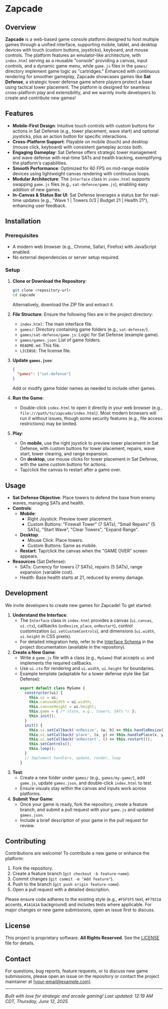 # Zapcade

## Overview
**Zapcade** is a web-based game console platform designed to host multiple games through a unified interface, supporting mobile, tablet, and desktop devices with touch (custom buttons, joysticks), keyboard, and mouse controls. The platform features an emulator-like architecture, with `index.html` serving as a reusable "console" providing a canvas, input controls, and a dynamic game menu, while `game.js` files in the `games/` directory implement game logic as "cartridges." Enhanced with continuous rendering for smoother gameplay, Zapcade showcases games like **Sat Defense**, a strategic tower defense game where players protect a base using tactical tower placement. The platform is designed for seamless cross-platform play and extensibility, and we warmly invite developers to create and contribute new games!

## Features
- **Mobile-First Design**: Intuitive touch controls with custom buttons for actions in Sat Defense (e.g., tower placement, wave start) and optional joysticks, plus an action button for specific interactions.
- **Cross-Platform Support**: Playable on mobile (touch) and desktop (mouse click, keyboard) with consistent gameplay across both.
- **Engaging Gameplay**: Sat Defense offers strategic tower management and wave defense with real-time SATs and health tracking, exemplifying the platform's capabilities.
- **Smooth Performance**: Optimized for 60 FPS on mid-range mobile devices using lightweight canvas rendering with continuous loops.
- **Modular Architecture**: The `Interface` class in `index.html` supports swapping `game.js` files (e.g., `sat-defense/game.js`), enabling easy addition of new games.
- **In-Canvas & Status Bar UI**: Sat Defense leverages a status bar for real-time updates (e.g., "Wave 1 | Towers 0/3 | Budget 21 | Health 21"), enhancing user feedback.

## Installation

### Prerequisites
- A modern web browser (e.g., Chrome, Safari, Firefox) with JavaScript enabled.
- No external dependencies or server setup required.

### Setup
1. **Clone or Download the Repository**:
   ```bash
   git clone <repository-url>
   cd zapcade
   ```
   Alternatively, download the ZIP file and extract it.

2. **File Structure**:
   Ensure the following files are in the project directory:
   - `index.html`: The main interface file.
   - `games/`: Directory containing game folders (e.g., `sat-defense/`).
   - `games/sat-defense/game.js`: Logic for Sat Defense (example game).
   - `games/games.json`: List of game folders.
   - `README.md`: This file.
   - `LICENSE`: The license file.

3. **Update `games.json`**:
   ```json
   {
     "games": ["sat-defense"]
   }
   ```
   Add or modify game folder names as needed to include other games.

4. **Run the Game**:
   - Double-click `index.html` to open it directly in your web browser (e.g., `file:///path/to/zapcade/index.html`). Most modern browsers will run it without issues, though some security features (e.g., file access restrictions) may be limited.

5. **Play**:
   - On **mobile**, use the right joystick to preview tower placement in Sat Defense, with custom buttons for tower placement, repairs, wave start, tower clearing, and range expansion.
   - On **desktop**, use mouse clicks for tower placement in Sat Defense, with the same custom buttons for actions.
   - Tap/click the canvas to restart after a game over.

## Usage
- **Sat Defense Objective**: Place towers to defend the base from enemy waves, managing SATs and health.
- **Controls**:
  - **Mobile**:
    - Right Joystick: Preview tower placement.
    - Custom Buttons: "Firewall Tower" (7 SATs), "Small Repairs" (5 SATs), "Start Wave", "Clear Towers", "Expand Range".
  - **Desktop**:
    - Mouse Click: Place towers.
    - Custom Buttons: Same as mobile.
  - **Restart**: Tap/click the canvas when the "GAME OVER" screen appears.
- **Resources** (Sat Defense):
  - SATs: Currency for towers (7 SATs), repairs (5 SATs), range expansion (variable cost).
  - Health: Base health starts at 21, reduced by enemy damage.

## Development
We invite developers to create new games for Zapcade! To get started:
1. **Understand the Interface**:
   - The `Interface` class in `index.html` provides a canvas (`ui.canvas`, `ui.ctx`), callbacks (`onResize`, `place`, `onRestart`), control customization (`ui.setCustomControls`), and dimensions (`ui.width`, `ui.height` in CSS pixels).
   - For detailed integration help, refer to the [Interface Schema](#) in the project documentation (available in the repository).
2. **Create a New Game**:
   - Write a `game.js` file with a class (e.g., `MyGame`) that accepts `ui` and implements the required callbacks.
   - Use `ui.ctx` for rendering and `ui.width`, `ui.height` for boundaries.
   - Example template (adaptable for a tower defense style like Sat Defense):
     ```javascript
     export default class MyGame {
       constructor(ui) {
         this.ui = ui;
         this.canvasWidth = ui.width;
         this.canvasHeight = ui.height;
         this.game = { /* state, e.g., towers, SATs */ };
         this.init();
       }
       init() {
         this.ui.setCallback('onResize', (w, h) => this.handleResize(w, h));
         this.ui.setCallback('place', (x, y) => this.handlePlace(x, y));
         this.ui.setCallback('onRestart', () => this.restart());
         this.setControls();
         this.loop();
       }
       // Implement handlers, update, render, loop
     }
     ```
3. **Test**:
   - Create a new folder under `games/` (e.g., `games/my-game/`), add `game.js`, update `games.json`, and double-click `index.html` to test.
   - Ensure visuals stay within the canvas and inputs work across platforms.
4. **Submit Your Game**:
   - Once your game is ready, fork the repository, create a feature branch, and submit a pull request with your `game.js` and updated `games.json`.
   - Include a brief description of your game in the pull request for review.

## Contributing
Contributions are welcome! To contribute a new game or enhance the platform:
1. Fork the repository.
2. Create a feature branch (`git checkout -b feature-name`).
3. Commit changes (`git commit -m "Add feature"`).
4. Push to the branch (`git push origin feature-name`).
5. Open a pull request with a detailed description.

Please ensure code adheres to the existing style (e.g., `#F5F5F5` text, `#F7931A` accents, `#1A1A1A` background) and includes tests where applicable. For major changes or new game submissions, open an issue first to discuss.

## License
This project is proprietary software. **All Rights Reserved**. See the [LICENSE](./LICENSE) file for details.

## Contact
For questions, bug reports, feature requests, or to discuss new game submissions, please open an issue on the repository or contact the project maintainer at [your-email@example.com].

---

*Built with love for strategic and arcade gaming! Last updated: 12:19 AM CDT, Thursday, June 12, 2025.*